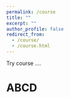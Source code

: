 ```yaml
---
permalink: /course
title: ""
excerpt: ""
author_profile: false
redirect_from: 
  - /course/
  - /course.html
---
```


Try course ....

# ABCD

